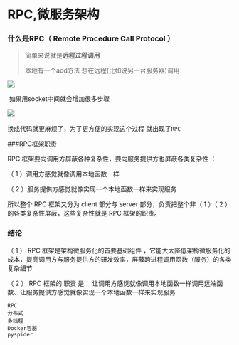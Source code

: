 # RPC,微服务架构

### 什么是RPC（ Remote Procedure Call Protocol ）

> 简单来说就是**远程过程调用**
>
> 本地有一个add方法  想在远程(比如说另一台服务器)调用

<img src="http://static.open-open.com/lib/uploadImg/20160825/20160825214105_760.png">

​		如果用socket中间就会增加很多步骤

​		<img src="http://static.open-open.com/lib/uploadImg/20160825/20160825214105_947.png">

换成代码就更麻烦了，为了更方便的实现这个过程  就出现了`RPC`

###RPC框架职责

RPC 框架要向调用方屏蔽各种复杂性，要向服务提供方也屏蔽各类复杂性 ：

（ 1 ）调用方感觉就像调用本地函数一样

（ 2 ）服务提供方感觉就像实现一个本地函数一样来实现服务

所以整个 RPC 框架又分为 client 部分与 server 部分，负责把整个非（ 1 ）（ 2 ）的各类复杂性屏蔽，这些复杂性就是 RPC 框架的职责。

### 结论

（ 1 ） RPC 框架是架构微服务化的首要基础组件 ，它能大大降低架构微服务化的成本，提高调用方与服务提供方的研发效率，屏蔽跨进程调用函数（服务）的各类复杂细节

（ 2 ） RPC 框架的 职责 是： 让调用方感觉就像调用本地函数一样调用远端函数、让服务提供方感觉就像实现一个本地函数一样来实现服务



```
RPC
分布式
多线程
Docker容器
pyspider
```

